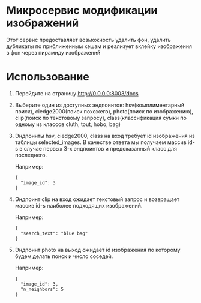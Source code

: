 # Микросервис модификации изображений
Этот сервис предоставляет возможность удалить фон, удалить дубликаты по приближенным хэшам и реализует вклейку изображения в фон через пирамиду изображений
# Использование
1. Перейдите на страницу http://0.0.0.0:8003/docs
2. Выберите один из доступных эндпоинтов: hsv(комплиментарный поиск), ciedge2000(поиск похожего), photo(поиск по изображению), clip(поиск по текстовому запросу), class(классификация сумки по одному из классов cluth, tout, hobo, bag)
3. Эндпоинты hsv, ciedge2000, class на вход требует id изображения из таблицы selected_images. В качестве ответа мы получаем массив id-s в случае первых 3-х эндпоинтов и предсказанный класс для последнего.

    Например:
    ```
    {
      "image_id": 3
    }
    ```
4. Эндпоинт clip на вход ожидает текстовый запрос и возвращает массив id-s наиболее подходящих изображений.

   Например:
    ```
    {
      "search_text": "blue bag"
    }
    ```
5. Эндпоинт photo на выход ожидает id изображения по которому будем делать поиск и число соседей.

   Например:
    ```
    {
      "image_id": 3,
      "n_neighbors": 5
    }
    ```
